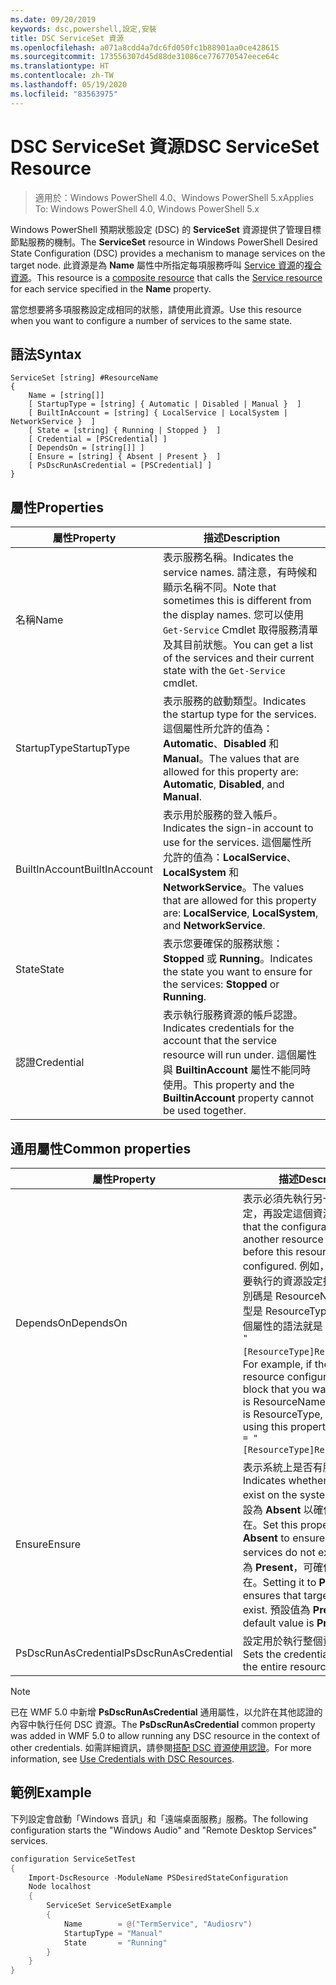 ```yaml
---
ms.date: 09/20/2019
keywords: dsc,powershell,設定,安裝
title: DSC ServiceSet 資源
ms.openlocfilehash: a071a8cdd4a7dc6fd050fc1b88901aa0ce428615
ms.sourcegitcommit: 173556307d45d88de31086ce776770547eece64c
ms.translationtype: HT
ms.contentlocale: zh-TW
ms.lasthandoff: 05/19/2020
ms.locfileid: "83563975"
---
```

# <a name="dsc-serviceset-resource"></a><span data-ttu-id="98a21-103">DSC ServiceSet 資源</span><span class="sxs-lookup"><span data-stu-id="98a21-103">DSC ServiceSet Resource</span></span>

> <span data-ttu-id="98a21-104">適用於：Windows PowerShell 4.0、Windows PowerShell 5.x</span><span class="sxs-lookup"><span data-stu-id="98a21-104">Applies To: Windows PowerShell 4.0, Windows PowerShell 5.x</span></span>

<span data-ttu-id="98a21-105">Windows PowerShell 預期狀態設定 (DSC) 的 **ServiceSet** 資源提供了管理目標節點服務的機制。</span><span class="sxs-lookup"><span data-stu-id="98a21-105">The **ServiceSet** resource in Windows PowerShell Desired State Configuration (DSC) provides a mechanism to manage services on the target node.</span></span> <span data-ttu-id="98a21-106">此資源是為 **Name** 屬性中所指定每項服務呼叫 [Service 資源](serviceResource.md)的[複合資源](../../../resources/authoringResourceComposite.md)。</span><span class="sxs-lookup"><span data-stu-id="98a21-106">This resource is a [composite resource](../../../resources/authoringResourceComposite.md) that calls the [Service resource](serviceResource.md) for each service specified in the **Name** property.</span></span>

<span data-ttu-id="98a21-107">當您想要將多項服務設定成相同的狀態，請使用此資源。</span><span class="sxs-lookup"><span data-stu-id="98a21-107">Use this resource when you want to configure a number of services to the same state.</span></span>

## <a name="syntax"></a><span data-ttu-id="98a21-108">語法</span><span class="sxs-lookup"><span data-stu-id="98a21-108">Syntax</span></span>

```Syntax
ServiceSet [string] #ResourceName
{
    Name = [string[]]
    [ StartupType = [string] { Automatic | Disabled | Manual }  ]
    [ BuiltInAccount = [string] { LocalService | LocalSystem | NetworkService }  ]
    [ State = [string] { Running | Stopped }  ]
    [ Credential = [PSCredential] ]
    [ DependsOn = [string[]] ]
    [ Ensure = [string] { Absent | Present }  ]
    [ PsDscRunAsCredential = [PSCredential] ]
}
```

## <a name="properties"></a><span data-ttu-id="98a21-109">屬性</span><span class="sxs-lookup"><span data-stu-id="98a21-109">Properties</span></span>

|<span data-ttu-id="98a21-110">屬性</span><span class="sxs-lookup"><span data-stu-id="98a21-110">Property</span></span> |<span data-ttu-id="98a21-111">描述</span><span class="sxs-lookup"><span data-stu-id="98a21-111">Description</span></span> |
|---|---|
|<span data-ttu-id="98a21-112">名稱</span><span class="sxs-lookup"><span data-stu-id="98a21-112">Name</span></span> |<span data-ttu-id="98a21-113">表示服務名稱。</span><span class="sxs-lookup"><span data-stu-id="98a21-113">Indicates the service names.</span></span> <span data-ttu-id="98a21-114">請注意，有時候和顯示名稱不同。</span><span class="sxs-lookup"><span data-stu-id="98a21-114">Note that sometimes this is different from the display names.</span></span> <span data-ttu-id="98a21-115">您可以使用 `Get-Service` Cmdlet 取得服務清單及其目前狀態。</span><span class="sxs-lookup"><span data-stu-id="98a21-115">You can get a list of the services and their current state with the `Get-Service` cmdlet.</span></span> |
|<span data-ttu-id="98a21-116">StartupType</span><span class="sxs-lookup"><span data-stu-id="98a21-116">StartupType</span></span> |<span data-ttu-id="98a21-117">表示服務的啟動類型。</span><span class="sxs-lookup"><span data-stu-id="98a21-117">Indicates the startup type for the services.</span></span> <span data-ttu-id="98a21-118">這個屬性所允許的值為：**Automatic**、**Disabled** 和 **Manual**。</span><span class="sxs-lookup"><span data-stu-id="98a21-118">The values that are allowed for this property are: **Automatic**, **Disabled**, and **Manual**.</span></span> |
|<span data-ttu-id="98a21-119">BuiltInAccount</span><span class="sxs-lookup"><span data-stu-id="98a21-119">BuiltInAccount</span></span> |<span data-ttu-id="98a21-120">表示用於服務的登入帳戶。</span><span class="sxs-lookup"><span data-stu-id="98a21-120">Indicates the sign-in account to use for the services.</span></span> <span data-ttu-id="98a21-121">這個屬性所允許的值為：**LocalService**、**LocalSystem** 和 **NetworkService**。</span><span class="sxs-lookup"><span data-stu-id="98a21-121">The values that are allowed for this property are: **LocalService**, **LocalSystem**, and **NetworkService**.</span></span> |
|<span data-ttu-id="98a21-122">State</span><span class="sxs-lookup"><span data-stu-id="98a21-122">State</span></span> |<span data-ttu-id="98a21-123">表示您要確保的服務狀態：**Stopped** 或 **Running**。</span><span class="sxs-lookup"><span data-stu-id="98a21-123">Indicates the state you want to ensure for the services: **Stopped** or **Running**.</span></span> |
|<span data-ttu-id="98a21-124">認證</span><span class="sxs-lookup"><span data-stu-id="98a21-124">Credential</span></span> |<span data-ttu-id="98a21-125">表示執行服務資源的帳戶認證。</span><span class="sxs-lookup"><span data-stu-id="98a21-125">Indicates credentials for the account that the service resource will run under.</span></span> <span data-ttu-id="98a21-126">這個屬性與 **BuiltinAccount** 屬性不能同時使用。</span><span class="sxs-lookup"><span data-stu-id="98a21-126">This property and the **BuiltinAccount** property cannot be used together.</span></span> |

## <a name="common-properties"></a><span data-ttu-id="98a21-127">通用屬性</span><span class="sxs-lookup"><span data-stu-id="98a21-127">Common properties</span></span>

|<span data-ttu-id="98a21-128">屬性</span><span class="sxs-lookup"><span data-stu-id="98a21-128">Property</span></span> |<span data-ttu-id="98a21-129">描述</span><span class="sxs-lookup"><span data-stu-id="98a21-129">Description</span></span> |
|---|---|
|<span data-ttu-id="98a21-130">DependsOn</span><span class="sxs-lookup"><span data-stu-id="98a21-130">DependsOn</span></span> |<span data-ttu-id="98a21-131">表示必須先執行另一個資源的設定，再設定這個資源。</span><span class="sxs-lookup"><span data-stu-id="98a21-131">Indicates that the configuration of another resource must run before this resource is configured.</span></span> <span data-ttu-id="98a21-132">例如，如果第一個想要執行的資源設定指令碼區塊識別碼是 ResourceName，而其類型是 ResourceType，則使用這個屬性的語法就是 `DependsOn = "[ResourceType]ResourceName"`。</span><span class="sxs-lookup"><span data-stu-id="98a21-132">For example, if the ID of the resource configuration script block that you want to run first is ResourceName and its type is ResourceType, the syntax for using this property is `DependsOn = "[ResourceType]ResourceName"`.</span></span> |
|<span data-ttu-id="98a21-133">Ensure</span><span class="sxs-lookup"><span data-stu-id="98a21-133">Ensure</span></span> |<span data-ttu-id="98a21-134">表示系統上是否有服務。</span><span class="sxs-lookup"><span data-stu-id="98a21-134">Indicates whether the services exist on the system.</span></span> <span data-ttu-id="98a21-135">請將此屬性設為 **Absent** 以確保服務不存在。</span><span class="sxs-lookup"><span data-stu-id="98a21-135">Set this property to **Absent** to ensure that the services do not exist.</span></span> <span data-ttu-id="98a21-136">屬性設定為 **Present**，可確保目標服務存在。</span><span class="sxs-lookup"><span data-stu-id="98a21-136">Setting it to **Present** ensures that target services exist.</span></span> <span data-ttu-id="98a21-137">預設值為 **Present**。</span><span class="sxs-lookup"><span data-stu-id="98a21-137">The default value is **Present**.</span></span> |
|<span data-ttu-id="98a21-138">PsDscRunAsCredential</span><span class="sxs-lookup"><span data-stu-id="98a21-138">PsDscRunAsCredential</span></span> |<span data-ttu-id="98a21-139">設定用於執行整個資源的認證。</span><span class="sxs-lookup"><span data-stu-id="98a21-139">Sets the credential for running the entire resource as.</span></span> |

> [!NOTE]
> <span data-ttu-id="98a21-140">已在 WMF 5.0 中新增 **PsDscRunAsCredential** 通用屬性，以允許在其他認證的內容中執行任何 DSC 資源。</span><span class="sxs-lookup"><span data-stu-id="98a21-140">The **PsDscRunAsCredential** common property was added in WMF 5.0 to allow running any DSC resource in the context of other credentials.</span></span> <span data-ttu-id="98a21-141">如需詳細資訊，請參閱[搭配 DSC 資源使用認證](../../../configurations/runasuser.md)。</span><span class="sxs-lookup"><span data-stu-id="98a21-141">For more information, see [Use Credentials with DSC Resources](../../../configurations/runasuser.md).</span></span>

## <a name="example"></a><span data-ttu-id="98a21-142">範例</span><span class="sxs-lookup"><span data-stu-id="98a21-142">Example</span></span>

<span data-ttu-id="98a21-143">下列設定會啟動「Windows 音訊」和「遠端桌面服務」服務。</span><span class="sxs-lookup"><span data-stu-id="98a21-143">The following configuration starts the "Windows Audio" and "Remote Desktop Services" services.</span></span>

```powershell
configuration ServiceSetTest
{
    Import-DscResource -ModuleName PSDesiredStateConfiguration
    Node localhost
    {
        ServiceSet ServiceSetExample
        {
            Name        = @("TermService", "Audiosrv")
            StartupType = "Manual"
            State       = "Running"
        }
    }
}
```
